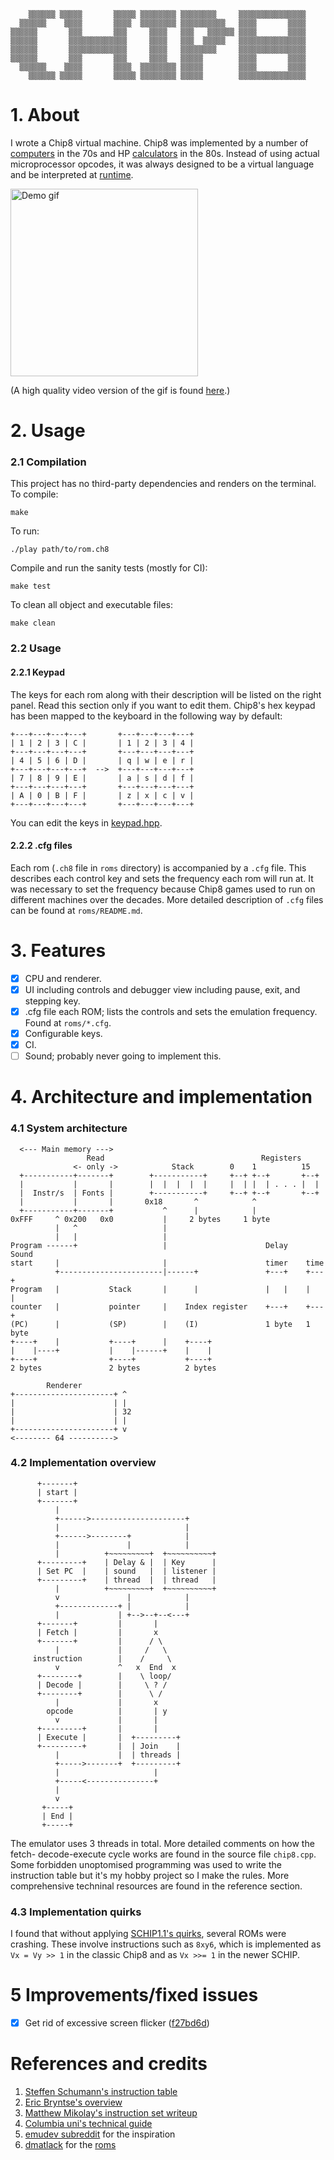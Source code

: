 ```
    ▒▒▒▒▒▒ ▒▒▒▒▒       ▒▒▒▒▒ ▒▒▒▒▒▒▒▒ ▒▒▒▒▒▒▒▒     ▒▒▒▒▒▒▒▒▒▒▒▒▒▒▒
  ▒▒▒▒▒▒    ▒▒▒▒       ▒▒▒▒  ▒▒▒▒▒▒▒▒ ▒▒▒▒▒▒▒▒▒▒   ▒▒▒▒       ▒▒▒▒
▒▒▒▒▒▒       ▒▒▒       ▒▒▒     ▒▒▒▒   ▒▒▒   ▒▒▒▒▒▒ ▒▒▒▒       ▒▒▒▒
▒▒▒▒▒▒       ▒▒▒▒▒▒▒▒▒▒▒▒▒     ▒▒▒▒   ▒▒▒  ▒▒▒▒▒   ▒▒▒▒▒▒▒▒▒▒▒▒▒▒▒
▒▒▒▒▒▒       ▒▒▒▒▒▒▒▒▒▒▒▒▒     ▒▒▒▒   ▒▒▒▒▒▒▒▒     ▒▒▒▒▒▒▒▒▒▒▒▒▒▒▒
▒▒▒▒▒▒       ▒▒▒       ▒▒▒     ▒▒▒▒   ▒▒▒▒▒        ▒▒▒▒       ▒▒▒▒
  ▒▒▒▒▒▒    ▒▒▒▒       ▒▒▒▒  ▒▒▒▒▒▒▒▒ ▒▒▒▒▒        ▒▒▒▒       ▒▒▒▒
    ▒▒▒▒▒▒ ▒▒▒▒▒       ▒▒▒▒▒ ▒▒▒▒▒▒▒▒ ▒▒▒▒▒        ▒▒▒▒▒▒▒▒▒▒▒▒▒▒▒
```
# 1. About

I wrote a Chip8 virtual machine. Chip8 was implemented by a number of 
[computers](http://www.hobbylabs.org/telmac.htm) in the 70s and HP 
[calculators](https://www.hpcalc.org/hp48/docs/faq/48faq-8.html) in the 80s.
Instead of using actual microprocessor opcodes, it was always designed to be a 
virtual language and be interpreted at 
[runtime](http://www.emulator101.com/introduction-to-chip-8.html).

<img src="https://github.com/leonmavr/chip-8/blob/master/assets/demo_grid.gif" alt="Demo gif" height="300px">

(A high quality video version of the gif is found
[here](https://github.com/leonmavr/chip-8/blob/master/assets/demo_grid.mp4).)

# 2. Usage

### 2.1 Compilation

This project has no third-party dependencies and renders on the terminal.  
To compile:
```
make
```
To run:
```
./play path/to/rom.ch8
```
Compile and run the sanity tests (mostly for CI):
```
make test
```
To clean all object and executable files:
```
make clean
```

### 2.2 Usage

#### 2.2.1 Keypad

The keys for each rom along with their description will be listed on the
right panel. Read this section only if you want to edit them.
Chip8's hex keypad has been mapped to the keyboard in the following way by 
default:
```
+---+---+---+---+       +---+---+---+---+
| 1 | 2 | 3 | C |       | 1 | 2 | 3 | 4 |
+---+---+---+---+       +---+---+---+---+
| 4 | 5 | 6 | D |       | q | w | e | r |
+---+---+---+---+  -->  +---+---+---+---+
| 7 | 8 | 9 | E |       | a | s | d | f |
+---+---+---+---+       +---+---+---+---+
| A | 0 | B | F |       | z | x | c | v |
+---+---+---+---+       +---+---+---+---+
```
You can edit the keys in
[keypad.hpp](https://github.com/leonmavr/chip-8/blob/master/include/keypad.hpp).

#### 2.2.2 .cfg files

Each rom (`.ch8` file in `roms` directory) is accompanied by a `.cfg` file. 
This describes each control key and sets the frequency each rom will run at. It
was necessary to set the frequency because Chip8 games used to run on different
machines over the decades. More detailed description of `.cfg` files can be
found at `roms/README.md`.

# 3. Features

- [x] CPU and renderer.
- [x] UI including controls and debugger view including pause, exit, and stepping key.
- [x] .cfg file each ROM; lists the controls and sets the emulation frequency.
      Found at `roms/*.cfg`.
- [x] Configurable keys.
- [x] CI.
- [ ] Sound; probably never going to implement this.

# 4. Architecture and implementation

### 4.1 System architecture

```
  <--- Main memory --->
                 Read                                   Registers
              <- only ->            Stack        0    1          15 
  +-----------+-------+        +-----------+     +--+ +--+       +--+
  |           |       |        |  |  |  |  |     |  | |  | . . . |  |
  |  Instr/s  | Fonts |        +-----------+     +--+ +--+       +--+
  |           |       |       0x18       ^            ^ 
  +-----------+-------+           ^      |            |
0xFFF     ^ 0x200   0x0           |     2 bytes     1 byte
          |   ^                   |
          |   |                   |
Program ------+                   |                      Delay    Sound
start     |                       |                      timer    time
          +-----------------------|------+               +---+    +---+
Program   |           Stack       |      |               |   |    |   |
counter   |           pointer     |    Index register    +---+    +---+
(PC)      |           (SP)        |    (I)               1 byte   1 byte
+----+    |           +----+      |    +----+
|    |----+           |    |------+    |    |
+----+                +----+           +----+
2 bytes               2 bytes          2 bytes

        Renderer
+----------------------+ ^
|                      | |
|                      | 32
|                      | |
+----------------------+ v
<-------- 64 ---------->
```


### 4.2 Implementation overview

```
      +-------+
      | start |
      +-------+
          |
          +------>---------------------+
          |                            |
          +------>--------+            |
          |               |            |
          |          +~~~~~~~~~+  +~~~~~~~~~~+
      +---------+    | Delay & |  | Key      |
      | Set PC  |    | sound   |  | listener |
      +---------+    | thread  |  | thread   |
          |          +~~~~~~~~~+  +~~~~~~~~~~+
          v               |            |
          +-------------+ |            |
          |             | +-->--+--<---+
      +-------+         |       |
      | Fetch |         |       x
      +-------+         |      / \ 
          |             |     /   \
     instruction        |    /     \
          v             ^   x  End  x
      +--------+        |    \ loop/
      | Decode |        |     \ ? /
      +--------+        |      \ /
          |             |       x
        opcode          |       | y
          v             |       | 
      +---------+       |       |
      | Execute |       |  +---------+
      +---------+       |  | Join    |
          |             |  | threads |
          +----->-------+  +---------+
          |                     |
          +-----<---------------+ 
          |
          v 
       +-----+
       | End |
       +-----+
```
The emulator uses 3 threads in total. More detailed comments on how the fetch-
decode-execute cycle works are found in the source file `chip8.cpp`. Some
forbidden unoptomised programming was used to write the instruction table but
it's my hobby project so I make the rules. More comprehensive techninal 
resources are found in the reference section.

### 4.3 Implementation quirks

I found that without applying
[SCHIP1.1's quirks](https://chip8.gulrak.net/#quirk1), several ROMs were
crashing. These involve instructions such as `8xy6`, which is implemented as
`Vx = Vy >> 1` in the classic Chip8 and as `Vx >>= 1` in the newer SCHIP.

# 5 Improvements/fixed issues

- [x] Get rid of excessive screen flicker ([f27bd6d](https://github.com/leonmavr/chip-8/commit/f27bd6d0bb2c32fe9879f90c9354cb34d11e9438))

# References and credits
1. [Steffen Schumann's instruction table](https://chip8.gulrak.net/)
2. [Eric Bryntse's overview](http://devernay.free.fr/hacks/chip8/schip.txt)
3. [Matthew Mikolay's instruction set writeup](https://github.com/mattmikolay/chip-8/wiki/CHIP%E2%80%908-Instruction-Set#notes)
4. [Columbia uni's technical guide](https://www.cs.columbia.edu/~sedwards/classes/2016/4840-spring/reports/Chip8.pdf)
5. [emudev subreddit](https://reddit.com/r/emudev) for the inspiration
6. [dmatlack](github.com/dmatlack) for the [roms](https://github.com/dmatlack/chip8/tree/master/roms/games)
